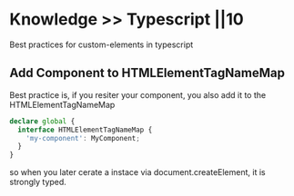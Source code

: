 # Knowledge >> Typescript ||10

Best practices for custom-elements in typescript

## Add Component to HTMLElementTagNameMap

Best practice is, if you resiter your component, you also add it to the HTMLElementTagNameMap

```typescript
declare global {
  interface HTMLElementTagNameMap {
    'my-component': MyComponent;
  }
}
```

so when you later cerate a instace via document.createElement, it is strongly typed.
